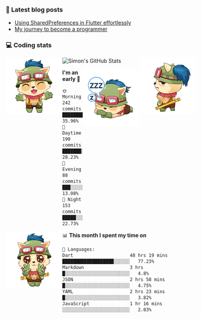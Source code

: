 ### 📘 Latest blog posts

<!-- BLOG-POST-LIST:START -->
- [Using SharedPreferences in Flutter effortlessly](http://blog.simonit.dev/2020/07/15/Using-SharedPreferences-in-Flutter-effortlessly/)
- [My journey to become a programmer](http://blog.simonit.dev/2018/07/14/My-journey-to-become-a-programmer/)
<!-- BLOG-POST-LIST:END -->

### 💻 Coding stats
<img align="right" src="https://raw.githubusercontent.com/simonpham/simonpham/master/assets/images/6kiur.gif" >


<img align="left" src="https://raw.githubusercontent.com/simonpham/simonpham/master/assets/images/5kiur.gif" >

![Simon's GitHub Stats](https://github-readme-stats-obu2qdcs2.vercel.app/api?username=simonpham)

<img align="right" src="https://raw.githubusercontent.com/simonpham/simonpham/master/assets/images/4kiur.gif" >

<!--START_SECTION:waka-->
**I'm an early 🐤** 

```text
🌞 Morning    242 commits    █████████░░░░░░░░░░░░░░░░   35.96% 
🌆 Daytime    190 commits    ███████░░░░░░░░░░░░░░░░░░   28.23% 
🌃 Evening    88 commits     ███░░░░░░░░░░░░░░░░░░░░░░   13.08% 
🌙 Night      153 commits    █████░░░░░░░░░░░░░░░░░░░░   22.73%

```


<img align="left" src="https://raw.githubusercontent.com/simonpham/simonpham/master/assets/images/19kiur.gif" >📊 **This month I spent my time on** 

```text
💬 Languages: 
Dart                     48 hrs 19 mins      ███████████████████░░░░░░   77.23% 
Markdown                 3 hrs               █░░░░░░░░░░░░░░░░░░░░░░░░   4.8% 
JSON                     2 hrs 58 mins       █░░░░░░░░░░░░░░░░░░░░░░░░   4.75% 
YAML                     2 hrs 23 mins       █░░░░░░░░░░░░░░░░░░░░░░░░   3.82% 
JavaScript               1 hr 16 mins        ░░░░░░░░░░░░░░░░░░░░░░░░░   2.03%

```


<!--END_SECTION:waka-->
